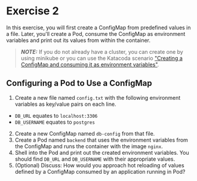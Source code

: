 # Exercise 2

In this exercise, you will first create a ConfigMap from predefined values in a file. Later, you'll create a Pod, consume the ConfigMap as environment variables and print out its values from within the container.

> **_NOTE:_** If you do not already have a cluster, you can create one by using minikube or you can use the Katacoda scenario ["Creating a ConfigMap and consuming it as environment variables"](https://learning.oreilly.com/scenarios/3-3-ckad-configuration/9781098104917/).

## Configuring a Pod to Use a ConfigMap

1. Create a new file named `config.txt` with the following environment variables as key/value pairs on each line.

- `DB_URL` equates to `localhost:3306`
- `DB_USERNAME` equates to `postgres`

2. Create a new ConfigMap named `db-config` from that file.
3. Create a Pod named `backend` that uses the environment variables from the ConfigMap and runs the container with the image `nginx`.
4. Shell into the Pod and print out the created environment variables. You should find `DB_URL` and `DB_USERNAME` with their appropriate values.
5. (Optional) Discuss: How would you approach hot reloading of values defined by a ConfigMap consumed by an application running in Pod?